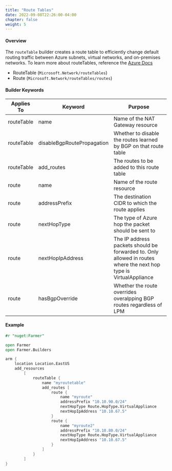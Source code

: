 ```yaml
---
title: "Route Tables"
date: 2022-09-08T22:26:00-04:00
chapter: false
weight: 5
---
```


#### Overview
The `routeTable` builder creates a route table to efficiently change default routing traffic between Azure subnets, virtual networks, and on-premises networks. To learn more about routeTables, reference the [Azure Docs](https://docs.microsoft.com/en-us/azure/virtual-network/manage-route-table)

* RouteTable (`Microsoft.Network/routeTables`)
* Route (`Microsoft.Network/routeTables/routes`)

#### Builder Keywords

| Applies To | Keyword | Purpose |
|-|-|-|
| routeTable | name | Name of the NAT Gateway resource |
| routeTable | disableBgpRoutePropagation | Whether to disable the routes learned by BGP on that route table |
| routeTable | add_routes | The routes to be added to this route table |
| route | name | Name of the route resource |
| route | addressPrefix | The destination CIDR to which the route applies |
| route | nextHopType | The type of Azure hop the packet should be sent to |
| route | nextHopIpAddress | The IP address packets should be forwarded to. Only allowed in routes where the next hop type is VirtualAppliance |
| route | hasBgpOverride | Whether the route overrides overalpping BGP routes regardless of LPM |

#### Example

```fsharp
#r "nuget:Farmer"

open Farmer
open Farmer.Builders

arm {
    location Location.EastUS
    add_resources
        [
            routeTable {
                name "myroutetable"
                add_routes [
                    route {
                        name "myroute"
                        addressPrefix "10.10.90.0/24"
                        nextHopType Route.HopType.VirtualAppliance
                        nextHopIpAddress "10.10.67.5"
                    }
                    route {
                        name "myroute2"
                        addressPrefix "10.10.80.0/24"
                        nextHopType Route.HopType.VirtualAppliance
                        nextHopIpAddress "10.10.67.5"
                    }
                ]
            }
        ]
}
```